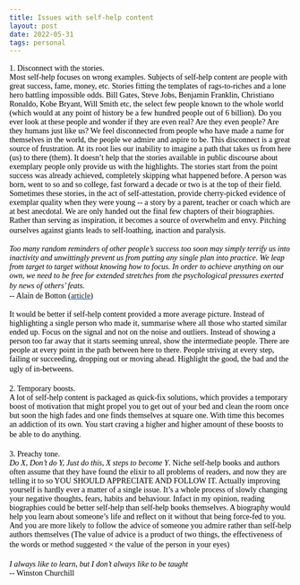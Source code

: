 ```yaml
---
title: Issues with self-help content
layout: post
date: 2022-05-31
tags: personal
---
```

<p style="color: rgb(26, 26, 26)" class="body"><span style="color: rgb(0, 0, 0); font-family: Calibri Regular; font-weight: 400">1. Disconnect with the stories.</span><span><br></span><span style="color: rgb(0, 0, 0); font-family: Calibri Regular; font-weight: 400">Most self-help focuses on wrong examples. Subjects of self-help content are people with great success, fame, money, etc. Stories fitting the templates of rags-to-riches and a lone hero battling impossible odds. Bill Gates, Steve Jobs, Benjamin Franklin, Christiano Ronaldo, Kobe Bryant, Will Smith etc, the select few people known to the whole world (which would at any point of history be a few hundred people out of 6 billion). Do you ever look at these people and wonder if they are even real? Are they even people? Are they humans just like us? We feel disconnected from people who have made a name for themselves in the world, the people we admire and aspire to be. This disconnect is a great source of frustration. At its root lies our inability to imagine a path that takes us from here (us) to there (them). It doesn’t help that the stories available in public discourse about exemplary people only provide us with the highlights. The stories start from the point success was already achieved, completely skipping what happened before. A person was born, went to so and so college, fast forward a decade or two is at the top of their field. Sometimes these stories, in the act of self-attestation, provide cherry-picked evidence of exemplar quality when they were young -- a story by a parent, teacher or coach which are at best anecdotal. We are only handed out the final few chapters of their biographies. Rather than serving as inspiration, it becomes a source of overwhelm and envy. Pitching ourselves against giants leads to self-loathing, inaction and paralysis.</span><span><br><br></span><span style="color: rgb(0, 0, 0); font-family: Calibri Regular; font-weight: 400"><em>Too many random reminders of other people’s success too soon may simply terrify us into inactivity and unwittingly prevent us from putting any single plan into practice. We leap from target to target without knowing how to focus. In order to achieve anything on our own, we need to be free for extended stretches from the psychological pressures exerted by news of others’ feats.</em></span><span><br></span><span style="color: rgb(0, 0, 0); font-family: Calibri Regular; font-weight: 400">-- Alain de Botton (</span><span style="color: rgb(17, 85, 204); font-family: Calibri Regular; font-weight: 400"><u><a target="_blank" href="https://www.theschooloflife.com/article/what-to-do-about-the-envy-were-all-quietly-dying-from-inside/" style="text-decoration: none">article</a></u></span><span style="color: rgb(0, 0, 0); font-family: Calibri Regular; font-weight: 400">)</span><span><br><br></span><span style="color: rgb(0, 0, 0); font-family: Calibri Regular; font-weight: 400">It would be better if self-help content provided a more average picture. Instead of highlighting a single person who made it, summarise where all those who started similar ended up. Focus on the signal and not on the noise and outliers. Instead of showing a person too far away that it starts seeming unreal, show the intermediate people. There are people at every point in the path between here to there. People striving at every step, failing or succeeding, dropping out or moving ahead. Highlight the good, the bad and the ugly of in-betweens.</span><span><br><br></span><span style="color: rgb(0, 0, 0); font-family: Calibri Regular; font-weight: 400">2. Temporary boosts.</span><span><br></span><span style="color: rgb(0, 0, 0); font-family: Calibri Regular; font-weight: 400">A lot of self-help content is packaged as quick-fix solutions, which provides a temporary boost of motivation that might propel you to get out of your bed and clean the room once but soon the high fades and one finds themselves at square one. With time this becomes an addiction of its own. You start craving a higher and higher amount of these boosts to be able to do anything.</span><span><br><br></span><span style="color: rgb(0, 0, 0); font-family: Calibri Regular; font-weight: 400">3. Preachy tone.</span><span><br></span><span style="color: rgb(0, 0, 0); font-family: Calibri Regular; font-weight: 400"><em>Do X, Don’t do Y, Just do this, X steps to become Y</em>. Niche self-help books and authors often assume that they have found the elixir to all problems of readers, and now they are telling it to so YOU SHOULD APPRECIATE AND FOLLOW IT. Actually improving yourself is hardly ever a matter of a single issue. It’s a whole process of slowly changing your negative thoughts, fears, habits and behaviour. Infact in my opinion, reading biographies could be better self-help than self-help books themselves. A biography would help you learn about someone’s life and reflect on it without that being force-fed to you. And you are more likely to follow the advice of someone you admire rather than self-help authors themselves (The value of advice is a product of two things, the effectiveness of the words or method suggested × the value of the person in your eyes)</span><span><br><br></span><span style="color: rgb(0, 0, 0); font-family: Calibri Regular; font-weight: 400"><em>I always like to learn, but I don’t always like to be taught</em></span><span><br></span><span style="color: rgb(0, 0, 0); font-family: Calibri Regular; font-weight: 400">-- Winston Churchill</span></p>